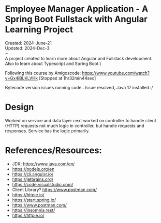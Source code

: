 # Employee Manager Application - A Spring Boot Fullstack with Angular Learning Project
Created: 2024-June-21\
Updated: 2024-Dec-3\
~\
A project created to learn more about Angular and Fullstack development. Also to learn about Typescript and Spring Boot.\

Following this course by Amigoscode: https://www.youtube.com/watch?v=Gx4iBLKLVHk [Stopped at 1hr32min44sec]

Bytecode version issues running code.. Issue resolved, Java 17 installed :/

# Design
Worked on service and data layer
next worked on controller to handle client (HTTP) requests
not much logic in controller, but handle requests and responses. Service has the logic primarily.

# References/Resources:
- JDK: https://www.java.com/en/
- https://nodejs.org/en
- https://cli.angular.io/
- https://jetbrains.org/
- https://code.visualstudio.com/
- Client Library? https://www.postman.com/
- https://httpie.io/
- https://start.spring.io/
- https://www.postman.com/
- https://insomnia.rest/
- https://httpie.io/
